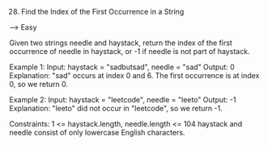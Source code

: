 28. Find the Index of the First Occurrence in a String

--> Easy

Given two strings needle and haystack, return the index of the first occurrence of needle in haystack, or -1 if needle is not part of haystack.


Example 1:
Input: haystack = "sadbutsad", needle = "sad"
Output: 0
Explanation: "sad" occurs at index 0 and 6.
The first occurrence is at index 0, so we return 0.

Example 2:
Input: haystack = "leetcode", needle = "leeto"
Output: -1
Explanation: "leeto" did not occur in "leetcode", so we return -1.
 
Constraints:
1 <= haystack.length, needle.length <= 104
haystack and needle consist of only lowercase English characters.
